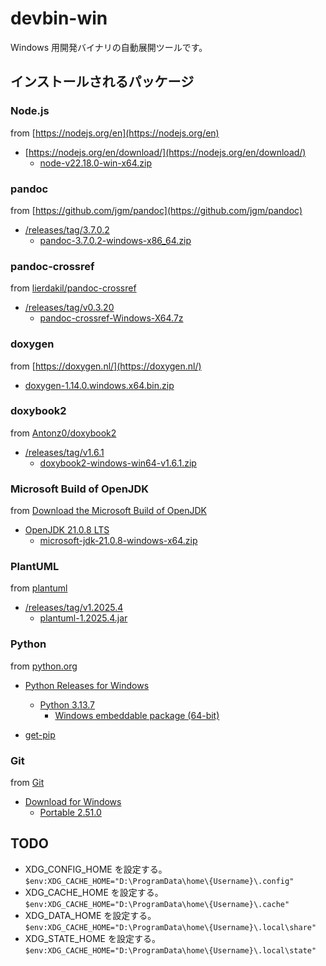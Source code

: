 # devbin-win

Windows 用開発バイナリの自動展開ツールです。

## インストールされるパッケージ

### Node.js

from [https://nodejs.org/en](https://nodejs.org/en)

- [https://nodejs.org/en/download/](https://nodejs.org/en/download/)
    - [node-v22.18.0-win-x64.zip](https://nodejs.org/dist/v22.18.0/node-v22.18.0-win-x64.zip)

### pandoc

from [https://github.com/jgm/pandoc](https://github.com/jgm/pandoc)

- [/releases/tag/3.7.0.2](https://github.com/jgm/pandoc/releases/tag/3.7.0.2)
    - [pandoc-3.7.0.2-windows-x86_64.zip](https://github.com/jgm/pandoc/releases/download/3.7.0.2/pandoc-3.7.0.2-windows-x86_64.zip)

### pandoc-crossref

from [lierdakil/pandoc-crossref](https://github.com/lierdakil/pandoc-crossref)

- [/releases/tag/v0.3.20](https://github.com/lierdakil/pandoc-crossref/releases/tag/v0.3.20)
    - [pandoc-crossref-Windows-X64.7z](https://github.com/lierdakil/pandoc-crossref/releases/download/v0.3.20/pandoc-crossref-Windows-X64.7z)

### doxygen

from [https://doxygen.nl/](https://doxygen.nl/)

- [doxygen-1.14.0.windows.x64.bin.zip](https://www.doxygen.nl/files/doxygen-1.14.0.windows.x64.bin.zip)

### doxybook2

from [Antonz0/doxybook2](https://github.com/Antonz0/doxybook2)

- [/releases/tag/v1.6.1](https://github.com/Antonz0/doxybook2/releases/tag/v1.6.1)
    - [doxybook2-windows-win64-v1.6.1.zip](https://github.com/Antonz0/doxybook2/releases/download/v1.6.1/doxybook2-windows-win64-v1.6.1.zip)

### Microsoft Build of OpenJDK

from [Download the Microsoft Build of OpenJDK](https://learn.microsoft.com/en-us/java/openjdk/download)

- [OpenJDK 21.0.8 LTS](https://learn.microsoft.com/en-us/java/openjdk/download#openjdk-2108-lts--see-previous-releases)
    - [microsoft-jdk-21.0.8-windows-x64.zip](https://aka.ms/download-jdk/microsoft-jdk-21.0.8-windows-x64.zip)

### PlantUML

from [plantuml](https://github.com/plantuml/plantuml)

- [/releases/tag/v1.2025.4](https://github.com/plantuml/plantuml/releases/tag/v1.2025.4)
    - [plantuml-1.2025.4.jar](https://github.com/plantuml/plantuml/releases/download/v1.2025.4/plantuml-1.2025.4.jar)

### Python

from [python.org](https://www.python.org/)

- [Python Releases for Windows](https://www.python.org/downloads/windows/)
    - [Python 3.13.7](https://www.python.org/downloads/release/python-3137/)
        - [Windows embeddable package (64-bit)](https://www.python.org/ftp/python/3.13.7/python-3.13.7-embed-amd64.zip)

- [get-pip](https://bootstrap.pypa.io/get-pip.py)

### Git

from [Git](https://git-scm.com/)

- [Download for Windows](https://git-scm.com/downloads/win)
    - [Portable 2.51.0](https://github.com/git-for-windows/git/releases/download/v2.51.0.windows.1/PortableGit-2.51.0-64-bit.7z.exe)

## TODO

- XDG_CONFIG_HOME を設定する。`$env:XDG_CACHE_HOME="D:\ProgramData\home\{Username}\.config"`
- XDG_CACHE_HOME を設定する。`$env:XDG_CACHE_HOME="D:\ProgramData\home\{Username}\.cache"`
- XDG_DATA_HOME を設定する。`$env:XDG_CACHE_HOME="D:\ProgramData\home\{Username}\.local\share"`
- XDG_STATE_HOME を設定する。`$env:XDG_CACHE_HOME="D:\ProgramData\home\{Username}\.local\state"`
